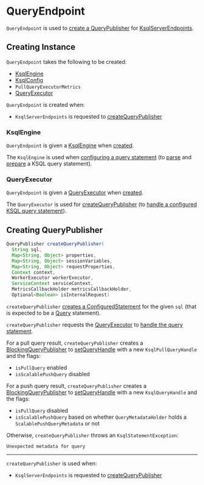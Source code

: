 # QueryEndpoint

`QueryEndpoint` is used to [create a QueryPublisher](#createQueryPublisher) for [KsqlServerEndpoints](KsqlServerEndpoints.md#createQueryPublisher).

## Creating Instance

`QueryEndpoint` takes the following to be created:

* [KsqlEngine](#ksqlEngine)
* <span id="ksqlConfig"> [KsqlConfig](../KsqlConfig.md)
* <span id="pullQueryMetrics"> `PullQueryExecutorMetrics`
* [QueryExecutor](#queryExecutor)

`QueryEndpoint` is created when:

* `KsqlServerEndpoints` is requested to [createQueryPublisher](KsqlServerEndpoints.md#createQueryPublisher)

### <span id="ksqlEngine"> KsqlEngine

`QueryEndpoint` is given a [KsqlEngine](../KsqlEngine.md) when [created](#creating-instance).

The `KsqlEngine` is used when [configuring a query statement](#createStatement) (to [parse](../KsqlExecutionContext.md#parse) and [prepare](../KsqlExecutionContext.md#prepare) a KSQL query statement).

### <span id="queryExecutor"> QueryExecutor

`QueryEndpoint` is given a [QueryExecutor](QueryExecutor.md) when [created](#creating-instance).

The `QueryExecutor` is used for [createQueryPublisher](#createQueryPublisher) (to [handle a configured KSQL query statement](QueryExecutor.md#handleStatement)).

## <span id="createQueryPublisher"> Creating QueryPublisher

```java
QueryPublisher createQueryPublisher(
  String sql,
  Map<String, Object> properties,
  Map<String, Object> sessionVariables,
  Map<String, Object> requestProperties,
  Context context,
  WorkerExecutor workerExecutor,
  ServiceContext serviceContext,
  MetricsCallbackHolder metricsCallbackHolder,
  Optional<Boolean> isInternalRequest)
```

`createQueryPublisher` [creates a ConfiguredStatement](#createStatement) for the given `sql` (that is expected to be a [Query](../parser/Query.md) statement).

`createQueryPublisher` requests the [QueryExecutor](#queryExecutor) to [handle the query statement](QueryExecutor.md#handleStatement).

For a pull query result, `createQueryPublisher` creates a [BlockingQueryPublisher](../api/BlockingQueryPublisher.md) to [setQueryHandle](../api/BlockingQueryPublisher.md#setQueryHandle) with a new `KsqlPullQueryHandle` and the flags:

* `isPullQuery` enabled
* `isScalablePushQuery` disabled

For a push query result, `createQueryPublisher` creates a [BlockingQueryPublisher](../api/BlockingQueryPublisher.md) to [setQueryHandle](../api/BlockingQueryPublisher.md#setQueryHandle) with a new `KsqlQueryHandle` and the flags:

* `isPullQuery` disabled
* `isScalablePushQuery` based on whether `QueryMetadataHolder` holds a `ScalablePushQueryMetadata` or not

Otherwise, `createQueryPublisher` throws an `KsqlStatementException`:

```text
Unexpected metadata for query
```

---

`createQueryPublisher` is used when:

* `KsqlServerEndpoints` is requested to [createQueryPublisher](KsqlServerEndpoints.md#createQueryPublisher)
